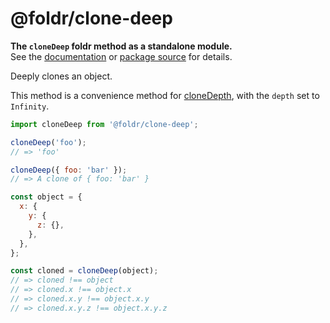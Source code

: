 # @foldr/clone-deep

**The `cloneDeep` foldr method as a standalone module.**    
See the [documentation](http://foldr.com/0.0.0/clone-deep) or [package source](https:/github.com/CloudVessel/foldr/blob/master/packages/categories/clone-deep/src/index.js) for details.

Deeply clones an object.

This method is a convenience method for [cloneDepth](#clone-depth),
with the `depth` set to `Infinity`.

```js
import cloneDeep from '@foldr/clone-deep';

cloneDeep('foo');
// => 'foo'

cloneDeep({ foo: 'bar' });
// => A clone of { foo: 'bar' }

const object = {
  x: {
    y: {
      z: {},
    },
  },
};

const cloned = cloneDeep(object);
// => cloned !== object
// => cloned.x !== object.x
// => cloned.x.y !== object.x.y
// => cloned.x.y.z !== object.x.y.z
```
